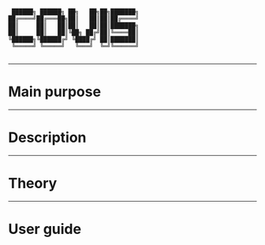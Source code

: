 ```

 ██████╗ ██████╗ ██╗   ██╗██╗███████╗
██╔════╝██╔═══██╗██║   ██║██║██╔════╝
██║     ██║   ██║██║   ██║██║███████╗
██║     ██║   ██║╚██╗ ██╔╝██║╚════██║
╚██████╗╚██████╔╝ ╚████╔╝ ██║███████║
 ╚═════╝ ╚═════╝   ╚═══╝  ╚═╝╚══════╝
                                     

```
___
# Main purpose

___
# Description

___
# Theory

___
# User guide